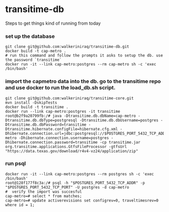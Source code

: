 # transitime-db

Steps to get things kind of running from today

### set up the database

```
git clone git@github.com:walkeriniraq/transitime-db.git
docker build -t cap-metro .
# run this command and follow the prompts it asks to setup the db. use the password `transitime`
docker run -it --link cap-metro:postgres --rm cap-metro sh -c 'exec /bin/bash'
```

### import the capmetro data into the db. go to the transitime repo and use docker to run the load_db.sh script.

```
git clone git@github.com:walkeriniraq/transitime-core.git 
mvn install -DskipTests
docker build -t transitime .
docker run --link cap-metro:postgres -it transitime
root@b2f9a20799fb:/# java -Dtransitime.db.dbName=cap-metro -Dtransitime.db.dbType=postgresql -Dtransitime.db.dbUsername=postgres -Dtransitime.db.dbPassword=transitime -Dtransitime.hibernate.configFile=hibernate.cfg.xml -Dhibernate.connection.url=jdbc:postgresql://$POSTGRES_PORT_5432_TCP_ADDR:$POSTGRES_PORT_5432_TCP_PORT/cap-metro -Dhibernate.connection.username=postgres -Dhibernate.connection.password=transitime -cp transitime.jar org.transitime.applications.GtfsFileProcessor -gtfsUrl "https://data.texas.gov/download/r4v4-vz24/application/zip"
```

###  run psql

```
docker run -it --link cap-metro:postgres --rm postgres sh -c 'exec /bin/bash'
root@128f177f8c3a:/# psql -h "$POSTGRES_PORT_5432_TCP_ADDR" -p "$POSTGRES_PORT_5432_TCP_PORT" -U postgres -d cap-metro
#  verify the import was succesful
cap-metro=# select * from matches;
cap-metro=# update activerevisions set configrev=0, traveltimesrev=0 where id = 1;
```
